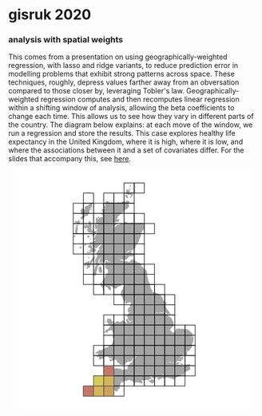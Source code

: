 # gisruk 2020
### analysis with spatial weights

This comes from a presentation on using geographically-weighted regression, with lasso and ridge variants, to reduce prediction error in modelling problems that exhibit strong patterns across space. These techniques, roughly, depress values farther away from an obversation compared to those closer by, leveraging Tobler's law. Geographically-weighted regression computes and then recomputes linear regression within a shifting window of analysis, allowing the beta coefficients to change each time. This allows us to see how they vary in different parts of the country. The diagram below explains: at each move of the window, we run a regression and store the results. This case explores healthy life expectancy in the United Kingdom, where it is high, where it is low, and where the associations between it and a set of covariates differ. For the slides that accompany this, see [here](https://asrenninger.github.io/gisruk/).

<p align="center">
  <img src="https://raw.githubusercontent.com/asrenninger/gisruk/master/viz/windows.gif" alt=""/>
</p>



